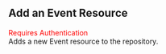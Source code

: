 ## Add an Event Resource
<span style="color:red">Requires Authentication</span>     
Adds a new Event resource to the repository.
